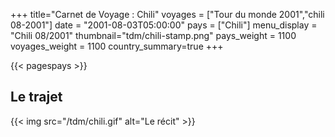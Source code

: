 +++
title="Carnet de Voyage : Chili"
voyages = ["Tour du monde 2001","chili 08-2001"]
date = "2001-08-03T05:00:00"
pays = ["Chili"]
menu_display = "Chili 08/2001"
thumbnail="tdm/chili-stamp.png"
pays_weight = 1100
voyages_weight = 1100
country_summary=true
+++

{{< pagespays >}}
## Le trajet
{{< img src="/tdm/chili.gif" alt="Le récit" >}}